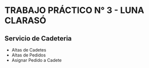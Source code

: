 # TRABAJO PRÁCTICO N° 3 - LUNA CLARASÓ
## Servicio  de Cadeteria
* Altas de Cadetes
* Altas de Pedidos
* Asignar Pedido a Cadete
